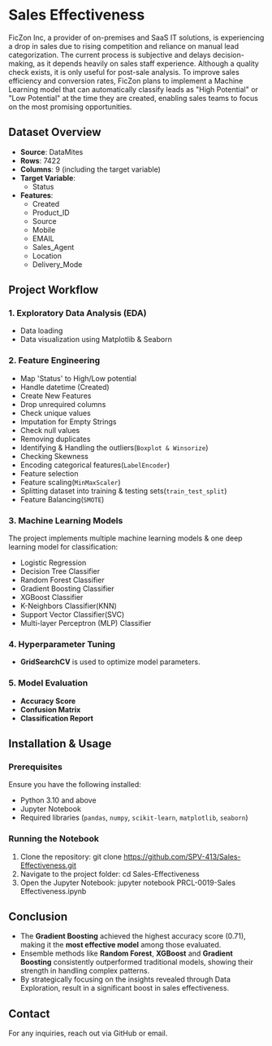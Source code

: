 # Sales Effectiveness
FicZon Inc, a provider of on-premises and SaaS IT solutions, is experiencing a drop in sales due to rising competition and reliance on manual lead categorization. The current process is subjective and delays decision-making, as it depends heavily on sales staff experience. Although a quality check exists, it is only useful for post-sale analysis. To improve sales efficiency and conversion rates, FicZon plans to implement a Machine Learning model that can automatically classify leads as "High Potential" or "Low Potential" at the time they are created, enabling sales teams to focus on the most promising opportunities.

## Dataset Overview
- **Source**: DataMites
- **Rows**: 7422
- **Columns**: 9 (including the target variable)
- **Target Variable**: 
  - Status
- **Features**:
  - Created
  - Product_ID
  - Source
  - Mobile
  - EMAIL
  - Sales_Agent
  - Location
  - Delivery_Mode

## Project Workflow
### 1. Exploratory Data Analysis (EDA)
- Data loading
- Data visualization using Matplotlib & Seaborn
### 2. Feature Engineering
- Map 'Status' to High/Low potential
- Handle datetime (Created)
- Create New Features
- Drop unrequired columns
- Check unique values
- Imputation for Empty Strings
- Check null values
- Removing duplicates
- Identifying & Handling the outliers(`Boxplot & Winsorize`)
- Checking Skewness
- Encoding categorical features(`LabelEncoder`)
- Feature selection
- Feature scaling(`MinMaxScaler`)
- Splitting dataset into training & testing sets(`train_test_split`)
- Feature Balancing(`SMOTE`)

  
### 3. Machine Learning Models
The project implements multiple machine learning models & one deep learning model for classification:
- Logistic Regression
- Decision Tree Classifier
- Random Forest Classifier
- Gradient Boosting Classifier
- XGBoost Classifier
- K-Neighbors Classifier(KNN)
- Support Vector Classifier(SVC)
- Multi-layer Perceptron (MLP) Classifier

### 4. Hyperparameter Tuning
- **GridSearchCV** is used to optimize model parameters.

### 5. Model Evaluation
- **Accuracy Score**
- **Confusion Matrix**
- **Classification Report**

## Installation & Usage

### Prerequisites
Ensure you have the following installed:
- Python 3.10 and above
- Jupyter Notebook
- Required libraries (`pandas`, `numpy`, `scikit-learn`, `matplotlib`, `seaborn`)

### Running the Notebook
1. Clone the repository:
   git clone https://github.com/SPV-413/Sales-Effectiveness.git
2. Navigate to the project folder:
   cd Sales-Effectiveness
3. Open the Jupyter Notebook:
   jupyter notebook PRCL-0019-Sales Effectiveness.ipynb

## Conclusion
- The **Gradient Boosting** achieved the highest accuracy score (0.71), making it the **most effective model** among those evaluated.
- Ensemble methods like **Random Forest**, **XGBoost** and **Gradient Boosting** consistently outperformed traditional models, showing their strength in handling complex patterns.
- By strategically focusing on the insights revealed through Data Exploration, result in a significant boost in sales effectiveness.

## Contact
For any inquiries, reach out via GitHub or email.

